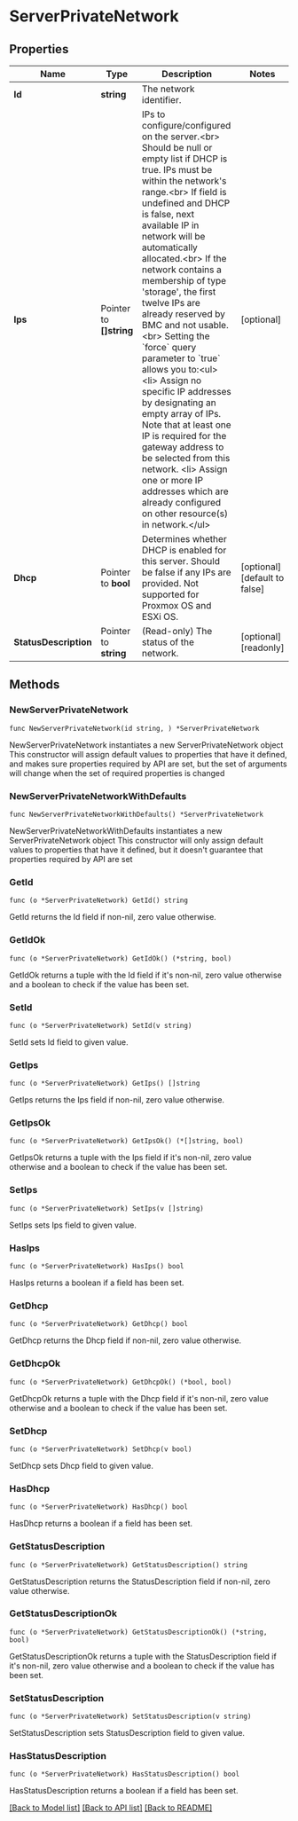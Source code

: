 # ServerPrivateNetwork

## Properties

Name | Type | Description | Notes
------------ | ------------- | ------------- | -------------
**Id** | **string** | The network identifier. | 
**Ips** | Pointer to **[]string** | IPs to configure/configured on the server.&lt;br&gt; Should be null or empty list if DHCP is true. IPs must be within the network&#39;s range.&lt;br&gt; If field is undefined and DHCP is false, next available IP in network will be automatically allocated.&lt;br&gt; If the network contains a membership of type &#39;storage&#39;, the first twelve IPs are already reserved by BMC and not usable.&lt;br&gt; Setting the &#x60;force&#x60; query parameter to &#x60;true&#x60; allows you to:&lt;ul&gt; &lt;li&gt; Assign no specific IP addresses by designating an empty array of IPs. Note that at least one IP is required for the gateway address to be selected from this network. &lt;li&gt; Assign one or more IP addresses which are already configured on other resource(s) in network.&lt;/ul&gt; | [optional] 
**Dhcp** | Pointer to **bool** | Determines whether DHCP is enabled for this server. Should be false if any IPs are provided. Not supported for Proxmox OS and ESXi OS. | [optional] [default to false]
**StatusDescription** | Pointer to **string** | (Read-only) The status of the network. | [optional] [readonly] 

## Methods

### NewServerPrivateNetwork

`func NewServerPrivateNetwork(id string, ) *ServerPrivateNetwork`

NewServerPrivateNetwork instantiates a new ServerPrivateNetwork object
This constructor will assign default values to properties that have it defined,
and makes sure properties required by API are set, but the set of arguments
will change when the set of required properties is changed

### NewServerPrivateNetworkWithDefaults

`func NewServerPrivateNetworkWithDefaults() *ServerPrivateNetwork`

NewServerPrivateNetworkWithDefaults instantiates a new ServerPrivateNetwork object
This constructor will only assign default values to properties that have it defined,
but it doesn't guarantee that properties required by API are set

### GetId

`func (o *ServerPrivateNetwork) GetId() string`

GetId returns the Id field if non-nil, zero value otherwise.

### GetIdOk

`func (o *ServerPrivateNetwork) GetIdOk() (*string, bool)`

GetIdOk returns a tuple with the Id field if it's non-nil, zero value otherwise
and a boolean to check if the value has been set.

### SetId

`func (o *ServerPrivateNetwork) SetId(v string)`

SetId sets Id field to given value.


### GetIps

`func (o *ServerPrivateNetwork) GetIps() []string`

GetIps returns the Ips field if non-nil, zero value otherwise.

### GetIpsOk

`func (o *ServerPrivateNetwork) GetIpsOk() (*[]string, bool)`

GetIpsOk returns a tuple with the Ips field if it's non-nil, zero value otherwise
and a boolean to check if the value has been set.

### SetIps

`func (o *ServerPrivateNetwork) SetIps(v []string)`

SetIps sets Ips field to given value.

### HasIps

`func (o *ServerPrivateNetwork) HasIps() bool`

HasIps returns a boolean if a field has been set.

### GetDhcp

`func (o *ServerPrivateNetwork) GetDhcp() bool`

GetDhcp returns the Dhcp field if non-nil, zero value otherwise.

### GetDhcpOk

`func (o *ServerPrivateNetwork) GetDhcpOk() (*bool, bool)`

GetDhcpOk returns a tuple with the Dhcp field if it's non-nil, zero value otherwise
and a boolean to check if the value has been set.

### SetDhcp

`func (o *ServerPrivateNetwork) SetDhcp(v bool)`

SetDhcp sets Dhcp field to given value.

### HasDhcp

`func (o *ServerPrivateNetwork) HasDhcp() bool`

HasDhcp returns a boolean if a field has been set.

### GetStatusDescription

`func (o *ServerPrivateNetwork) GetStatusDescription() string`

GetStatusDescription returns the StatusDescription field if non-nil, zero value otherwise.

### GetStatusDescriptionOk

`func (o *ServerPrivateNetwork) GetStatusDescriptionOk() (*string, bool)`

GetStatusDescriptionOk returns a tuple with the StatusDescription field if it's non-nil, zero value otherwise
and a boolean to check if the value has been set.

### SetStatusDescription

`func (o *ServerPrivateNetwork) SetStatusDescription(v string)`

SetStatusDescription sets StatusDescription field to given value.

### HasStatusDescription

`func (o *ServerPrivateNetwork) HasStatusDescription() bool`

HasStatusDescription returns a boolean if a field has been set.


[[Back to Model list]](../README.md#documentation-for-models) [[Back to API list]](../README.md#documentation-for-api-endpoints) [[Back to README]](../README.md)


